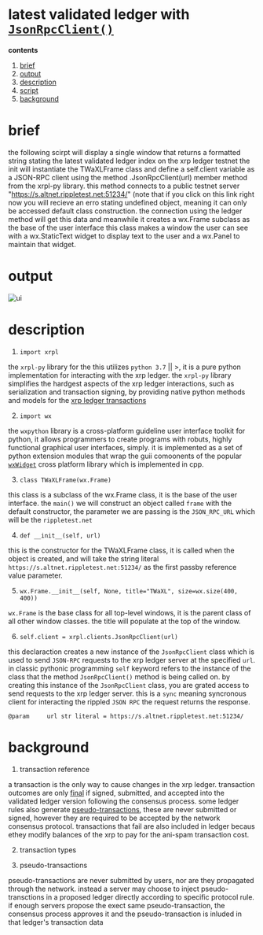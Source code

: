 # latest validated ledger with [`JsonRpcClient()`](https://xrpl-py.readthedocs.io/en/stable/source/xrpl.clients.html#xrpl.clients.JsonRpcClient)  


**contents**

1.  [brief](#brief)
2.  [output](#output)
3.  [description](#description)
4.  [script](#script)
5.  [background](#background)

# brief

the following scirpt will display a single window that returns a formatted string stating the latest validated ledger index on the xrp ledger testnet the init will instantiate the TWaXLFrame class and define a self.client variable as a JSON-RPC client using the method .JsonRpcClient(url) member method from the xrpl-py library.  this method connects to a public testnet server "https://s.altnet.rippletest.net:51234/" (note that if you click on this link right now you will recieve an erro stating undefined object, meaning it can only be accessed default class construction.  the connection using the ledger method will get this data and meanwhile it creates a wx.Frame subclass as the base of the user interface this class makes a window the user can see with a wx.StaticText widget to display text to the user and a wx.Panel to maintain that widget.


# output

![ui](https://user-images.githubusercontent.com/65584733/218776766-78d3ae0f-cc0d-4757-9983-b7c0ec3d533d.png)


# description

1.  `import xrpl`

the `xrpl-py` library for the this utilizes `python 3.7` || >, it is a pure python implementation for interacting with the xrp ledger.  the `xrpl-py` library simplifies the hardgest aspects of the xrp ledger interactions, such as serialization and transaction signing, by providing native python methods and models for the [xrp ledger transactions](https://xrpl.org/transaction-formats.html)

2.  `import wx`

the `wxpython` library is a cross-platform guideline user interface toolkit for python, it allows programmers to create programs with robuts, highly functional graphical user interfaces, simply.  it is implemented as a set of python extension modules that wrap the guii comoonents of the popular [`wxWidget`](https://github.com/wxWidgets/wxWidgets) cross platform library which is implemented in cpp.

3.  `class TWaXLFrame(wx.Frame)`

this class is a subclass of the wx.Frame class, it is the base of the user interface.  the `main()` we will construct an object called `frame` with the default constructor, the parameter we are passing is the `JSON_RPC_URL` which will be the `rippletest.net`

4.  `def __init__(self, url)`

this is the constructor for the TWaXLFrame class, it is called when the object is created, and will take the string literal `https://s.altnet.rippletest.net:51234/` as the first passby reference value parameter.

5.  `wx.Frame.__init__(self, None, title="TWaXL", size=wx.size(400, 400))`

`wx.Frame` is the base class for all top-level windows, it is the parent class of all other window classes.  the title will populate at the top of the window.

6.  `self.client = xrpl.clients.JsonRpcClient(url)`

this declaraction creates a new instance of the `JsonRpcClient` class which is used to send `JSON-RPC` requests to the xrp ledger server at the specified `url`.  in classic pythonic programming `self` keyword refers to the instance of the class that the method `JsonRpcClient()` method is being called on.  by creating this instance of the `JsonRpcClient` class, you are grated access to send requests to the xrp ledger server.  this is a `sync` meaning syncronous client for interacting the rippled `JSON RPC` the request returns the response.

`@param     url str literal = https://s.altnet.rippletest.net:51234/`



# background

1.  transaction reference

a transaction is the only way to cause changes in the xrp ledger.  transaction outcomes are only [final](https://xrpl.org/finality-of-results.html) if signed, submitted, and accepted into the validated ledger version following the consensus process.  some ledger rules also generate [pseudo-transactions](https://xrpl.org/pseudo-transaction-types.html), these are never submitted or signed, however they are required to be accepted by the network consensus protocol.  transactions that fail are also included in ledger becaus ethey modify balances of the xrp to pay for the ani-spam transaction cost.

2.  transaction types




2.  pseudo-transactions

pseudo-transactions are never submitted by users, nor are they propagated through the network.  instead a server may choose to inject pseudo-transctions in a proposed ledger directly according to specific protocol rule.  if enough servers propose the exect same pseudo-transaction, the consensus process approves it and the pseudo-transaction is inluded in that ledger's transaction data
